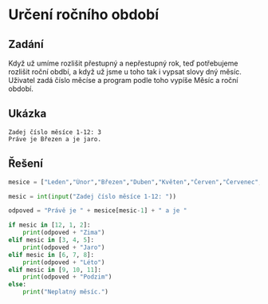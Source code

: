# Určení ročního období

## Zadání

Když už umíme rozlišit přestupný a nepřestupný rok, teď potřebujeme rozlišit roční obdbí, a když už jsme u toho tak i vypsat slovy dný měsíc.
Uživatel zadá číslo měcíse a program podle toho vypíše Měsíc a roční období.

## Ukázka

```
Zadej číslo měsíce 1-12: 3
Práve je Březen a je jaro.
```

## Řešení

```python
mesice = ["Leden","Únor","Březen","Duben","Květen","Červen","Červenec","Srpen","Září","Říjen","Listopad","Prosinec"]

mesic = int(input("Zadej číslo měsíce 1-12: "))

odpoved = "Právě je " + mesice[mesic-1] + " a je "

if mesic in [12, 1, 2]:
    print(odpoved + "Zima")
elif mesic in [3, 4, 5]:
    print(odpoved + "Jaro")
elif mesic in [6, 7, 8]:
    print(odpoved + "Léto")
elif mesic in [9, 10, 11]:
    print(odpoved + "Podzim")
else:
    print("Neplatný měsíc.")
```